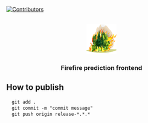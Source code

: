 [![Contributors][contributors-shield]][contributors-url]

<!-- PROJECT LOGO -->
<br />
<div align="center">
  <a href="https://github.com/grab-bootcamp/grab-bootcamp-fe">
    <img src="https://github.com/grab-bootcamp/grab-bootcamp-fe/blob/main/public/logo.svg?raw=true" alt="Logo" width="80" height="80">
  </a>

  <h3 align="center">Firefire prediction frontend</h3>
  </p>
</div>


<!-- How to publish -->
## How to publish

```
  git add .
  git commit -m "commit message"
  git push origin release-*.*.*
```

[contributors-shield]: https://img.shields.io/github/contributors/grab-bootcamp/grab-bootcamp-fe.svg?style=for-the-badge
[contributors-url]: https://github.com/grab-bootcamp/grab-bootcamp-fe/graphs/contributors
